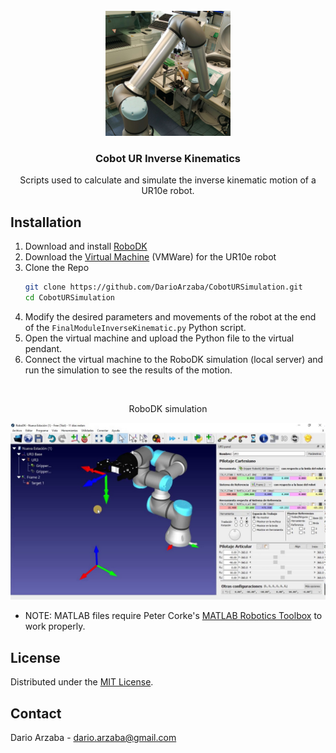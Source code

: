 <br />
<div align="center">
	<a href="https://github.com/DarioArzaba/CobotURSimulation">
		<img src="S1.png" alt="Logo" width="200">
	</a>
	<h3 align="center">Cobot UR Inverse Kinematics</h3>
	<p align="center">
    	Scripts used to calculate and simulate the inverse kinematic motion of a UR10e robot.
  	</p>
</div>

## Installation

1. Download and install [RoboDK](https://robodk.com/download)
2. Download the [Virtual Machine](https://www.universal-robots.com/download/) (VMWare) for the UR10e robot
3. Clone the Repo
   ```sh
   git clone https://github.com/DarioArzaba/CobotURSimulation.git
   cd CobotURSimulation
   ```
4. Modify the desired parameters and movements of the robot at the end of the `FinalModuleInverseKinematic.py` Python script.
5. Open the virtual machine and upload the Python file to the virtual pendant.
6. Connect the virtual machine to the RoboDK simulation (local server) and run the simulation to see the results of the motion.

</br>
<div align="center"> <p> RoboDK simulation </p> </div>
<img src="S2.jpg">

* NOTE: MATLAB files require Peter Corke's [MATLAB Robotics Toolbox](https://github.com/petercorke/robotics-toolbox-matlab) to work properly.

## License

Distributed under the [MIT License](https://mit-license.org/).

## Contact

Dario Arzaba - dario.arzaba@gmail.com